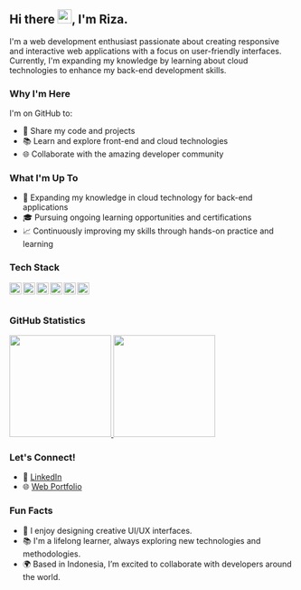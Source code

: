 ## Hi there <img src="https://media.giphy.com/media/hvRJCLFzcasrR4ia7z/giphy.gif" width="25px">, I'm Riza.

I'm a web development enthusiast passionate about creating responsive and interactive web applications with a focus on user-friendly interfaces. Currently, I'm expanding my knowledge by learning about cloud technologies to enhance my back-end development skills.

### Why I'm Here
I'm on GitHub to:
- 🚀 Share my code and projects
- 📚 Learn and explore front-end and cloud technologies
- 🌐 Collaborate with the amazing developer community

### What I'm Up To
- 🌱 Expanding my knowledge in cloud technology for back-end applications
- 🎓 Pursuing ongoing learning opportunities and certifications
- 📈 Continuously improving my skills through hands-on practice and learning

### Tech Stack
  <a href="#"><img align="left" alt="JavaScript" title="JavaScript" width="21px" src="https://upload.wikimedia.org/wikipedia/commons/9/99/Unofficial_JavaScript_logo_2.svg" /></a>
  <a href="https://nodejs.org/"><img align="left" alt="NodeJS" title="NodeJS" width="21px" src="https://seeklogo.com/images/N/nodejs-logo-FBE122E377-seeklogo.com.png" /></a>
  <a href="https://expressjs.com/"><img align="left" alt="Express.js" title="Express.js (NodeJS Web Framework)" width="21px" src="https://upload.wikimedia.org/wikipedia/commons/6/64/Expressjs.png" /></a>
  <a href="https://reactjs.org/"><img align="left" alt="React" title="React" width="21px" src="https://cdn.worldvectorlogo.com/logos/react-2.svg" /></a>
  <a href="https://hapi.dev/"><img align="left" alt="Hapi" title="Hapi (NodeJS HTTP Framework)" width="21px" src="https://avatars.githubusercontent.com/u/3774533?s=200&v=4" /></a>
  <a href="https://nextjs.org/"><img align="left" alt="Next.js" title="Next.js (React SSR Framework)" width="21px" src="https://iconape.com/wp-content/files/gm/82643/svg/next-js.svg" /></a>
  <br>
  <br>

### GitHub Statistics
<p align="left">
<a href="https://github.com/rizanurmaulana">
  <img height="180em" src="https://github-readme-stats-eight-theta.vercel.app/api?username=rizanurmaulana&show_icons=true&theme=algolia&include_all_commits=true&count_private=true"/>
  <img height="180em" src="https://github-readme-stats-eight-theta.vercel.app/api/top-langs/?username=rizanurmaulana&layout=compact&langs_count=8&theme=algolia"/>
</a>
</p>

### Let's Connect!
- 💼 <a href="https://www.linkedin.com/in/riza-nur-maulana-2b611420a/">LinkedIn</a>
- 🌐 <a href="https://rizanurmaulana.github.io/portfolio/">Web Portfolio</a>

### Fun Facts
- 🎨 I enjoy designing creative UI/UX interfaces.
- 📚 I'm a lifelong learner, always exploring new technologies and methodologies.
- 🌍 Based in Indonesia, I’m excited to collaborate with developers around the world.
